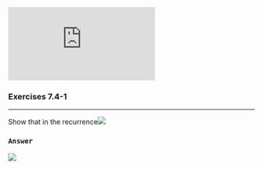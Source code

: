 ![](http://latex.codecogs.com/gif.latex?)

### Exercises 7.4-1
***
Show that in the recurrence![](http://latex.codecogs.com/gif.latex?%20T\(n\)%20=%20\\max%20\\limits_{0%20\\le%20q%20\\le%20n-1}%20\(T\(q\)%20+%20T\(n-q-1\)\)+\\Theta\(n\)%20\\\\%0d%0aT\(n\)%20=%20\\Omega%20\(n^2\)%0d%0a)

### `Answer`

![](http://latex.codecogs.com/gif.latex?%20T\(n\)%20=%20\\max%20\\limits_{0%20\\le%20q%20\\le%20n-1}%20\(T\(q\)%20+%20T\(n-q-1\)\)+\\Theta\(n\)%20\\\\%20~\\hspace{15%20mm}%0d%0a=%20T\(n-1\)%20+%20\\Theta\(n\)%20\\\\%20~\\hspace{15%20mm}%0d%0a=%20\\Theta\(n^2\)%20\\\\%0d%0a\\quad\\text{because%20it%20is%20}%20\\Theta\(n^2\)%0d%0a\quad\\text{so%20it%20is%20also%20}%20\\Omega\(n^2\)%0d%0a)

